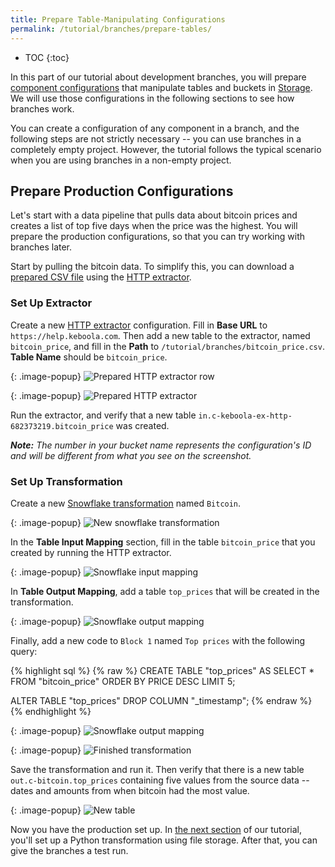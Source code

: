 ```yaml
---
title: Prepare Table-Manipulating Configurations
permalink: /tutorial/branches/prepare-tables/
---
```


* TOC
{:toc}

In this part of our tutorial about development branches, you will prepare [component configurations](/components/) 
that manipulate tables and buckets in [Storage](/storage/). We will use those configurations in the following sections 
to see how branches work. 

You can create a configuration of any component in a branch, and the following steps are not strictly necessary -- you
can use branches in a completely empty project. However, the tutorial follows the typical scenario when you are using 
branches in a non-empty project.

## Prepare Production Configurations
Let's start with a data pipeline that pulls data about bitcoin prices and creates a list of top five days when the price 
was the highest. You will prepare the production configurations, so that you can try working with branches later.

Start by pulling the bitcoin data. To simplify this, you can download a [prepared CSV file](/tutorial/branches/bitcoin_price.csv) using the [HTTP extractor](/components/extractors/storage/http/).

### Set Up Extractor

Create a new [HTTP extractor](/components/extractors/storage/http/) configuration. Fill in **Base URL** 
to `https://help.keboola.com`. Then add a new table to the extractor, named `bitcoin_price`, and fill in the **Path** 
to `/tutorial/branches/bitcoin_price.csv`. **Table Name** should be `bitcoin_price`.

{: .image-popup}
![Prepared HTTP extractor row](/tutorial/branches/figures/http-ex-prod-row.png)

{: .image-popup}
![Prepared HTTP extractor](/tutorial/branches/figures/http-ex-prod-set-up.png)

Run the extractor, and verify that a new table `in.c-keboola-ex-http-682373219.bitcoin_price` was created.

***Note:** The number in your bucket name represents the configuration's ID and will be different from what you see 
on the screenshot.*

### Set Up Transformation 
Create a new [Snowflake transformation](/transformations/snowflake-plain/) named `Bitcoin`.

{: .image-popup}
![New snowflake transformation](/tutorial/branches/figures/new-snflk.png)

In the **Table Input Mapping** section, fill in the table `bitcoin_price` that you created by running the HTTP extractor. 

{: .image-popup}
![Snowflake input mapping](/tutorial/branches/figures/snflk-prod-im.png)

In **Table Output Mapping**, add a table `top_prices` that will be created in the transformation.

{: .image-popup}
![Snowflake output mapping](/tutorial/branches/figures/snflk-prod-om.png)

Finally, add a new code to `Block 1` named `Top prices` with the following query:

{% highlight sql %}
{% raw %}
CREATE TABLE "top_prices" AS SELECT * FROM "bitcoin_price" ORDER BY PRICE DESC LIMIT 5;

ALTER TABLE "top_prices" DROP COLUMN "_timestamp";
{% endraw %}
{% endhighlight %}

{: .image-popup}
![Snowflake output mapping](/tutorial/branches/figures/snflk-prod-code.png)


{: .image-popup}
![Finished transformation](/tutorial/branches/figures/transformation-prod-set-up.png)

Save the transformation and run it. Then verify that there is a new table `out.c-bitcoin.top_prices` containing 
five values from the source data -- dates and amounts from when bitcoin had the most value.

{: .image-popup}
![New table](/tutorial/branches/figures/snflk-new-table.png)

Now you have the production set up. In [the next section](/tutorial/branches/prepare-files/) of our tutorial, you'll set up 
a Python transformation using file storage. After that, you can give the branches a test run. 

